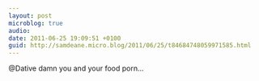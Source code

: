 ```yaml
---
layout: post
microblog: true
audio: 
date: 2011-06-25 19:09:51 +0100
guid: http://samdeane.micro.blog/2011/06/25/t84684748059971585.html
---
```

@Dative damn you and your food porn...
